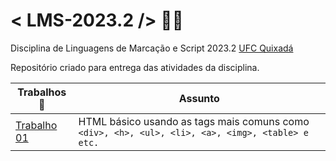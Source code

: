 # < LMS-2023.2 /> 🧑‍💻
Disciplina de Linguagens de Marcação e Script 2023.2 [UFC Quixadá](https://www.quixada.ufc.br/)

Repositório criado para entrega das atividades da disciplina.

Trabalhos 📝  | Assunto
----------  | ---------
[Trabalho 01](./Trabalho01/) | HTML básico usando as tags mais comuns como ```<div>, <h>, <ul>, <li>, <a>, <img>, <table> e etc. ```
